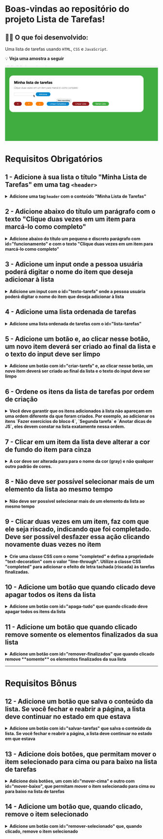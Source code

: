 # Boas-vindas ao repositório do projeto Lista de Tarefas!

## 👨‍💻 O que foi desenvolvido:

  Uma lista de tarefas usando `HTML`, `CSS` e `JavaScript`.

:bulb: **Veja uma amostra a seguir**

  ![exemplo de uma todo list](./sample.gif)

# Requisitos Obrigatórios

## 1 - Adicione à sua lista o título "Minha Lista de Tarefas" em uma tag `<header>`

<details><summary><strong>Adicione uma tag <code>header</code> com o conteúdo "Minha Lista de Tarefas"</strong></summary><br />



- Sua página deve possuir uma tag `header` com o conteúdo "Minha Lista de Tarefas"

</details>

## 2 - Adicione abaixo do título um parágrafo com o texto "Clique duas vezes em um item para marcá-lo como completo"

<details><summary><strong>Adicione abaixo do título um pequeno e discreto parágrafo com id="funcionamento" e com o texto "Clique duas vezes em um item para marcá-lo como completo"</strong></summary><br />

**O que será verificado:**

- Existe um elemento com o id `funcionamento`;
- O seu conteúdo é `Clique duas vezes em um item para marcá-lo como completo`.

</details>

## 3 - Adicione um input onde a pessoa usuária poderá digitar o nome do item que deseja adicionar à lista

<details><summary><strong>Adicione um input com o id="texto-tarefa" onde a pessoa usuária poderá digitar o nome do item que deseja adicionar à lista</strong></summary><br />


**O que será verificado:**

- Existe de um elemento do tipo `input`;
- O seu id é `texto-tarefa`.

</details>

## 4 - Adicione uma lista ordenada de tarefas

<details><summary><strong>Adicione uma lista ordenada de tarefas com o id="lista-tarefas"</strong></summary><br />

**O que será verificado:**

- Existe um elemento do tipo `ol`;
- O seu id é `lista-tarefas`.

</details>

## 5 - Adicione um botão e, ao clicar nesse botão, um novo item deverá ser criado ao final da lista e o texto do input deve ser limpo

<details><summary><strong>Adicione um botão com id="criar-tarefa" e, ao clicar nesse botão, um novo item deverá ser criado ao final da lista e o texto do input deve ser limpo</strong></summary><br />

**O que será verificado:**

- Existe um elemento do tipo `button`;
- O seu id é `criar-tarefa`;
- Ao digitar o texto `minha primeira tarefa` e clicar no botão `criar-tarefa`, o texto digitado aparece na lista e **desaparece do campo de input**;
- A adição de elementos na lista será feita algumas vezes, e será checado se todos os itens criados permanecem na lista a medida em que novos são adicionados.

</details>

## 6 - Ordene os itens da lista de tarefas por ordem de criação

<details><summary><strong>Você deve garantir que os itens adicionados à lista não apareçam em uma ordem diferente da que foram criados. Por exemplo, ao adicionar os itens `Fazer exercícios do bloco 4`, `Segunda tarefa` e `Anotar dicas de JS`, eles devem constar na lista exatamente nessa ordem.</strong></summary><br />

**O que será verificado:**

- Três itens serão criados na lista e será checado se eles estão ordenados por ordem de criação - ou seja, primeiro o primeiro item criado, depois o segundo, e assim por diante.

</details>

## 7 - Clicar em um item da lista deve alterar a cor de fundo do item para cinza

<details><summary><strong>A cor deve ser alterada para para o nome da cor (gray) e não qualquer outro padrão de cores.</strong></summary><br />

**O que será verificado:**

- Ao se carregar a página, os itens da lista **não têm** o estilo CSS `background-color: gray`;

- Ao se clicar em um item da lista, ele passa a ter o estilo CSS `background-color: gray`.

</details>

## 8 - Não deve ser possível selecionar mais de um elemento da lista ao mesmo tempo

<details><summary><strong>Não deve ser possível selecionar mais de um elemento da lista ao mesmo tempo</strong></summary><br />

**O que será verificado:**

- Será verificado que, quando um elemento da lista é selecionado, o elemento selecionado previamente deixa de sê-lo. Isso é verificado através da presença ou não do estilo `background-color: gray` no elemento.

</details>

## 9 - Clicar duas vezes em um item, faz com que ele seja riscado, indicando que foi completado. Deve ser possível desfazer essa ação clicando novamente duas vezes no item

<details><summary><strong>Crie uma classe CSS com o nome "completed" e defina a propriedade "text-decoration" com o valor "line-through". Utilize a classe CSS "completed" para adicionar o efeito de letra tachada (riscada) às tarefas finalizadas.</strong></summary><br />

**O que será verificado:**

- Antes da ação ser disparada, o elemento adicionado à lista não tem nem a classe `completed` nem o estilo `text-decoration: line-through solid black`;

- Mediante duplo clique no item da lista, ele passa a ter a classe `completed` e o estilo `text-decoration` com o valor `line-through solid black`;

- Será verificado que, com um segundo duplo clique, um elemento completo deixa de sê-lo.

</details>

## 10 - Adicione um botão que quando clicado deve apagar todos os itens da lista

<details><summary><strong>Adicione um botão com id="apaga-tudo" que quando clicado deve apagar todos os itens da lista</strong></summary><br />

**O que será verificado:**

- Será verificado que existe um elemento `button` com o id `apaga-tudo`;

- Será verificado que, dado que uma lista possui tarefas, um clique no botão a deixa vazia.

</details>

## 11 - Adicione um botão que quando clicado remove **somente** os elementos finalizados da sua lista

<details><summary><strong>Adicione um botão com id="remover-finalizados" que quando clicado remove **somente** os elementos finalizados da sua lista</strong></summary><br />

**O que será verificado:**

- Será verificado que existe um elemento `button` com o id `remover-finalizados`;

- Será verificado que, ao clicar no botão, todos os elementos marcados como feitos são removidos da lista.

</details>

---

# Requisitos Bônus

## 12 - Adicione um botão que salva o conteúdo da lista. Se você fechar e reabrir a página, a lista deve continuar no estado em que estava

<details><summary><strong>Adicione um botão com id="salvar-tarefas" que salva o conteúdo da lista. Se você fechar e reabrir a página, a lista deve continuar no estado em que estava</strong></summary><br />

**O que será verificado:**

- Será verificado que existe um elemento `button` com o id `salvar-tarefas`;

- Será verificado que, quando a lista tiver vários elementos, alguns dos quais marcados como finalizados, um recarregamento da página mantém a lista exatamente como está.

</details>

## 13 - Adicione dois botões, que permitam mover o item selecionado para cima ou para baixo na lista de tarefas

<details><summary><strong>Adicione dois botões, um com id="mover-cima" e outro com id="mover-baixo", que permitam mover o item selecionado para cima ou para baixo na lista de tarefas</strong></summary><br />

:warning: Pontos importantes sobre este requisito bônus: :warning:

- Antes de começar a desenvolver essa funcionalidade, pare e pense: </br>

O que significa mover um item de uma lista para cima ou para baixo no **_DOM_**? :thinking: </br>

:bulb: Você já possui todas as habilidades necessárias para fazer isso :smiley:.

- Habitue-se a pensar nos casos especiais ao construir programas. O que acontece se o usuário tentar mover o primeiro item para cima ou o último para baixo?

**O que será verificado:**

- Será verificada a existência de dois elementos `button`, um com o id `mover-cima` e o outro com o id `mover-baixo`;

- Será verificado que, dado que diversos elementos foram acrescentados à lista, movimentá-los de formas diversas os deixa nas posições esperadas;

- Será verificado que, caso algum elemento esteja finalizado, este status deve persistir ainda que se mova o elemento;

- Será verificado que, caso nenhum elemento esteja selecionado, clicar nos botões não altera a lista;

- Será verificado que um elemento que esteja selecionado deve se manter selecionado mesmo depois de movido;

- _Caso especial!_ Será verificado que, caso se tente subir o elemento no topo da lista ou, caso se tente descer o último elemento da lista, esta não deve ser alterada.

</details>

## 14 - Adicione um botão que, quando clicado, remove o item selecionado

<details><summary><strong>Adicione um botão com id="remover-selecionado" que, quando clicado, remove o item selecionado</strong></summary><br />

**O que será verificado:**

- Será verificada a presença de um elemento `button` com um id `remover-selecionado`;

- Será verificado que, no clicar no botão, somente o elemento selecionado é removido.

</details>
